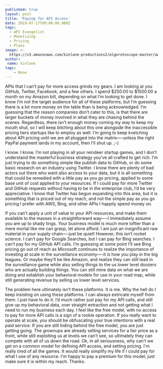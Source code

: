 ```yaml
---
published: true
layout: post
title: 'Paying for API Access'
date: 2019-07-17T09:00:00.000Z
tags:
  - API Evangelist
  - Monetizing
  - Pricing
  - Plans
image: >-
  https://s3.amazonaws.com/kinlane-productions2/algorotoscope-master/aws-s3-stories-old-door-lock-copper-circuit.jpg
author:
 name: kinlane
tags:
    - None
---
```

APIs that I can’t pay for more access grinds my gears. I am looking at you GitHub, Twitter, Facebook, and a few others. I spend $250.00 to $1500.00 a month on my Amazon bill, depending on what I’m looking to get done. I know I’m not the target audience for all of these platforms, but I’m guessing there is a lot more money on the table than is being acknowledged. I’m guessing that the reason companies don’t cater to this, is that there are larger buckets of money involved in what they are chasing behind the scenes. Regardless, there isn’t enough money coming my way to keep my mouth shut, so I will keep bitching about this one alongside the inaccessible pricing tiers startups like to employ as well. I’m going to keep kvetching about API pricing until we are all plugged into the matrix—-unless the right PayPal payment lands in my account, then I’ll shut up. ;-)

I know. I know. I’m not playing in all your reindeer startup games, and I don’t understand the masterful business strategy you’ve all crafted to get rich. I’m just trying to do something simple like publish data to GitHub, or do some basic research on an industry using Twitter. I know there are plenty of bad actors out there who want also access to your data, but it is all something that could be remedied with a little pay as you go pricing, applied to some base unit of cost applied to your resources. If I could pay for more Twitter and GitHub requests without having to be in the enterprise club, I’d be very appreciative. I know that Twitter has begun expanding into this area, but it is something that is priced out of my reach, and not the simple pay as you go pricing I prefer with AWS, Bing, and other APIs I happily spend money on.

If you can’t apply a unit of value to your API resources, and make them available to the masses in a straightforward way—-I immediately assume you are up to shady tings. Your business model is much more loftier than a mere mortal like me can grasp, let alone afford. I am just an insignificant raw material in your supply chain—-just be quiet! However, this isn’t rocket science. I can’t pay for Google Searches, but I can pay for Bing searches. I can’t pay for my GitHub API calls. I’m guessing at some point I’ll see Bing pricing go out of reach as Microsoft continues to realize the importance of investing at scale in the surveillance economy—-it is how you play in the big leagues. Or maybe they’ll be like Amazon, and realize they can still lead in the surveillance game while also selling things to the us lower level doozers who are actually building things. You can still mine data on what we are doing and establish your behavioral models for use in your road map, while still generating revenue by selling us lower level services.

The problem here ultimately isn’t these platforms. It is me. Why the hell do I keep insisting on using these platforms. I can always extricate myself from them. I just have to do it. I’d much rather just pay for my API calls, and still give up my behavioral data, over straight extraction and not getting what I need to run my business each day. I feel like the free model, with no access to pay for more API calls is a sign of a rookie operation. If you really want to operate at scale, you should be obfuscating your true intentions with a real paid service. If you are still hiding behind the free model, you are just getting going. The grownups are already selling services for a fair price as a front, while still exploiting us at levels we can’t see, so ultimately they can compete with all of us down the road. Ok, in all seriousness, why can't we get on a common model for defining API access, and setting pricing. I'm really tired of all the games. It would really simplify my life if I could pay for what I use of any resource. I'm happy to pay a premium for this model, just make sure it is within my reach. Thanks.
